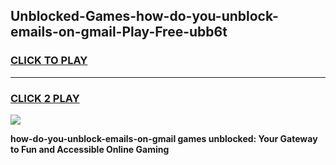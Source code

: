 
## Unblocked-Games-how-do-you-unblock-emails-on-gmail-Play-Free-ubb6t
<h3>
<a href="https://premium76.site?title=how-do-you-unblock-emails-on-gmail&ref=12A">CLICK TO PLAY</a></h3>
<hr>

<h3>
<a href="https://premium76.site?title=how-do-you-unblock-emails-on-gmail&ref=12A">CLICK 2 PLAY</a>
  
</h3>

<a href="https://premium76.site?title=how-do-you-unblock-emails-on-gmail&ref=12A"><img src="https://clearcache.store/games.png"></a>


**how-do-you-unblock-emails-on-gmail games unblocked: Your Gateway to Fun and Accessible Online Gaming**
